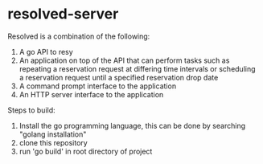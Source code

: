 # resolved-server
Resolved is a combination of the following:
1. A go API to resy
2. An application on top of the API that can perform tasks such as repeating a reservation request at differing time intervals or scheduling a reservation request until a specified reservation drop date
3. A command prompt interface to the application
4. An HTTP server interface to the application


Steps to build:

1. Install the go programming language, this can be done by searching "golang installation"
2. clone this repository
3. run 'go build' in root directory of project 



